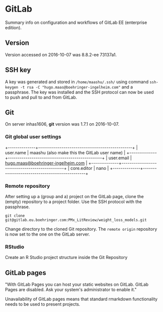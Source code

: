 
# GitLab

Summary info on configuration and workflows of GitLab EE (enterprise edition).


## Version

Version accessed on 2016-10-07 was 8.8.2-ee 73137a1.


## SSH key

A key was generated and stored in `/home/maashu/.ssh/` using command `ssh-keygen -t rsa -C "hugo.maas@boehringer-ingelheim.com"` and a passphrase.
The key was installed and the SSH protocol can now be used to push and pull to and from GitLab.


## Git

On server inhas1606, **git** version was 1.7.1 on 2016-10-07.


### Git global user settings

+--------------+------------------------------------------------+
| user.name    |  maashu (also make this the GitLab user name)  |
+--------------+------------------------------------------------+
| user.email   |  hugo.maas@boehringer-ingelheim.com            |
+--------------+------------------------------------------------+
| core.editor  |  nano                                          |
+--------------+------------------------------------------------+


### Remote repository

After setting up a (group and a) project on the GitLab page, clone the (empty) repository to a project folder.
Use the SSH protocol with the passphrase.

    git clone git@gitlab.eu.boehringer.com:PMx_LitReview/weight_loss_models.git

Change directory to the cloned Git repository.
The `remote origin` repository is now set to the one on the GitLab server.


### RStudio

Create an R Studio project structure inside the Git Repository


## GitLab pages

"With GitLab Pages you can host your static websites on GitLab. 
GitLab Pages are disabled. Ask your system's administrator to enable it."

Unavailability of GitLab pages means that standard rmarkdown functionality needs to be used to present projects.










